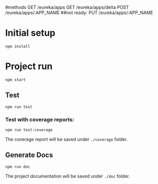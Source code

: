#methods
GET /eureka/apps
GET /eureka/apps/delta
POST /eureka/apps/:APP_NAME
##not ready:
PUT /eureka/apps/:APP_NAME

# Initial setup
```
npm install
```

# Project run
```
npm start
```

## Test

```
npm run test
```

### Test with coverage reports:

```
npm run test:coverage
```

The coverage report will be saved under ```./coverage``` folder.

## Generate Docs

```
npm run doc
```

The project documentation will be saved under ```./doc``` folder.
